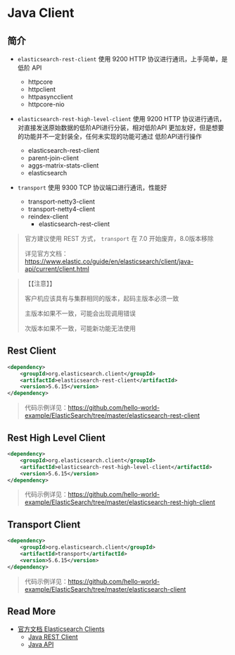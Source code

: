 # Java Client

## 简介

- `elasticsearch-rest-client` 使用 9200 HTTP 协议进行通讯，上手简单，是低阶 API

  - httpcore
  - httpclient
  - httpasyncclient
  - httpcore-nio

- `elasticsearch-rest-high-level-client` 使用 9200 HTTP 协议进行通讯，对直接发送原始数据的低阶API进行分装，相对低阶API 更加友好，但是想要的功能并不一定封装全，任何未实现的功能可通过 低阶API进行操作

  - elasticsearch-rest-client
  - parent-join-client
  - aggs-matrix-stats-client
  - elasticsearch

- `transport` 使用 9300 TCP 协议端口进行通讯，性能好

  - transport-netty3-client
  - transport-netty4-client
  - reindex-client
    - elasticsearch-rest-client

  

> 官方建议使用 REST 方式， `transport`  在 7.0 开始废弃，8.0版本移除
>
> 详见官方文档：https://www.elastic.co/guide/en/elasticsearch/client/java-api/current/client.html



>【【注意】】
>
>客户机应该具有与集群相同的版本，起码主版本必须一致
>
>主版本如果不一致，可能会出现调用错误
>
>次版本如果不一致，可能新功能无法使用

## Rest Client

```xml
<dependency>
    <groupId>org.elasticsearch.client</groupId>
    <artifactId>elasticsearch-rest-client</artifactId>
    <version>5.6.15</version>
</dependency>
```

> 代码示例详见：https://github.com/hello-world-example/ElasticSearch/tree/master/elasticsearch-rest-client

## Rest High Level Client

```xml
<dependency>
    <groupId>org.elasticsearch.client</groupId>
    <artifactId>elasticsearch-rest-high-level-client</artifactId>
    <version>5.6.15</version>
</dependency>
```

> 代码示例详见：https://github.com/hello-world-example/ElasticSearch/tree/master/elasticsearch-rest-high-client

## Transport Client

```xml
<dependency>
    <groupId>org.elasticsearch.client</groupId>
    <artifactId>transport</artifactId>
    <version>5.6.15</version>
</dependency>
```

> 代码示例详见：https://github.com/hello-world-example/ElasticSearch/tree/master/elasticsearch-client

## Read More

- [官方文档 Elasticsearch Clients](https://www.elastic.co/guide/en/elasticsearch/client/index.html)
  -  [Java REST Client](https://www.elastic.co/guide/en/elasticsearch/client/java-rest/current/index.html)
  -  [Java API](https://www.elastic.co/guide/en/elasticsearch/client/java-api/current/index.html)

